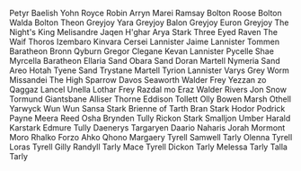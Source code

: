 Petyr Baelish
Yohn Royce
Robin Arryn
Marei
Ramsay Bolton
Roose Bolton
Walda Bolton
Theon Greyjoy
Yara Greyjoy
Balon Greyjoy
Euron Greyjoy
The Night's King
Melisandre
Jaqen H'ghar
Arya Stark
Three Eyed Raven
The Waif
Thoros
Izembaro
Kinvara
Cersei Lannister
Jaime Lannister
Tommen Baratheon
Bronn
Qyburn
Gregor Clegane
Kevan Lannister
Pycelle
Shae
Myrcella Baratheon
Ellaria Sand
Obara Sand
Doran Martell
Nymeria Sand
Areo Hotah
Tyene Sand
Trystane Martell
Tyrion Lannister
Varys
Grey Worm
Missandei
The High Sparrow
Davos Seaworth
Walder Frey
Yezzan zo Qaggaz
Lancel
Unella
Lothar Frey
Razdal mo Eraz
Walder Rivers
Jon Snow
Tormund Giantsbane
Alliser Thorne
Eddison Tollett
Olly
Bowen Marsh
Othell Yarwyck
Wun Wun
Sansa Stark
Brienne of Tarth
Bran Stark
Hodor
Podrick Payne
Meera Reed
Osha
Brynden Tully
Rickon Stark
Smalljon Umber
Harald Karstark
Edmure Tully
Daenerys Targaryen
Daario Naharis
Jorah Mormont
Moro
Rhalko
Forzo
Ahko
Qhono
Margaery Tyrell
Samwell Tarly
Olenna Tyrell
Loras Tyrell
Gilly
Randyll Tarly
Mace Tyrell
Dickon Tarly
Melessa Tarly
Talla Tarly